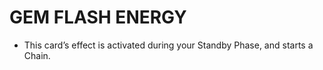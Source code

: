 # GEM FLASH ENERGY

*   This card’s effect is activated during your Standby Phase, and starts a Chain.
